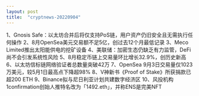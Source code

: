 ```yaml
---
layout: post
title:  "cryptnews-20220904"
---
```

1、Gnosis Safe：以太坊合并后将仅支持PoS链，用户资产仍旧安全且无需执行任何操作
2、8月OpenSea美元交易额不足5亿，创过去12个月最低记录
3、Meco Limited推出太阳能供电的挖矿设备
4、美联储：加密生态仍缺乏有力监管，DeFi尚不会引发系统性风险
5、8月稳定币链上交易量环比增长32.9%，创历史新高
6、以太坊信标链网络验证者总数量突破42万
7、OpenSea 9月3日交易量仅1023万美元，较5月1日最高点下降超98%
8、V神新书《Proof of Stake》所获捐款已超200 ETH
9、Binance拟与尼日利亚计划共建数字经济区
10、风投机构1confirmation创始人推特名改为「1492.eth」，并称ENS是完美NFT
